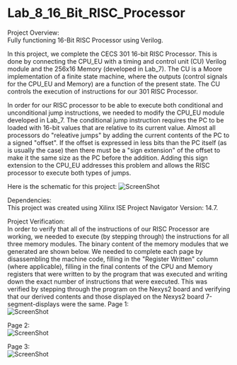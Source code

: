 # Lab_8_16_Bit_RISC_Processor
Project Overview:  
Fully functioning 16-Bit RISC Processor using Verilog.  
  
In this project, we complete the CECS 301 16-bit RISC Processor. This is done by connecting the CPU_EU with a timing and control unit (CU) Verilog module and the 256x16 Memory (developed in Lab_7). The CU is a Moore implementation of a finite state machine, where the outputs (control signals for the CPU_EU and Memory) are a function of the present state. The CU controls the execution of instructions for our 301 RISC Processor.  
  
In order for our RISC processor to be able to execute both conditional and unconditional jump instructions, we needed to modify the CPU_EU module developed in Lab_7. The conditional jump instruction requires the PC to be loaded with 16-bit values that are relative to its current value. Almost all processors do "releative jumps" by adding the current contents of the PC to a signed "offset". If the offset is expressed in less bits than the PC itself (as is usually the case) then there must be a "sign extension" of the offset to make it the same size as the PC before the addition. Adding this sign extension to the CPU_EU addresses this problem and allows the RISC processor to execute both types of jumps.

Here is the schematic for this project:
![ScreenShot](https://cloud.githubusercontent.com/assets/14812721/24825980/8ac514e8-1be0-11e7-9af7-ba3486b6dc6e.jpg)

Dependencies:   
This project was created using Xilinx ISE Project Navigator Version: 14.7.  
  
Project Verification:   
In order to verify that all of the instructions of our RISC Processor are working, we needed to execute (by stepping through) the instructions for all three memory modules. The binary content of the memory modules that we generated are shown below. We needed to complete each page by disassembling the machine code, filling in the "Register Written" column (where applicable), filling in the final contents of the CPU and Memory registers that were written to by the program that was executed and writing down the exact number of instructions that were executed. This was verified by stepping through the program on the Nexys2 board and verifying that our derived contents and those displayed on the Nexys2 board 7-segment-displays were the same.
Page 1:  
![ScreenShot](https://cloud.githubusercontent.com/assets/14812721/24825982/96805fae-1be0-11e7-9a8d-edb942e12555.jpg)  
  
Page 2:  
![ScreenShot](https://cloud.githubusercontent.com/assets/14812721/24825984/9f758dfa-1be0-11e7-9ca2-33d565da7954.jpg)  
  
Page 3:  
![ScreenShot](https://cloud.githubusercontent.com/assets/14812721/24825985/a5a9620a-1be0-11e7-9a1b-dff0c7bc098d.jpg)  
